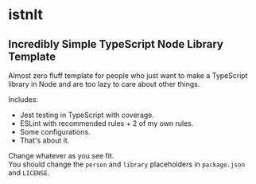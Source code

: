 # istnlt
## Incredibly Simple TypeScript Node Library Template

Almost zero fluff template for people who just want to make a TypeScript library in Node and are too lazy to care about other things.

Includes:
- Jest testing in TypeScript with coverage.
- ESLint with recommended rules + 2 of my own rules.
- Some configurations.
- That's about it.

Change whatever as you see fit.  
You should change the `person` and `library` placeholders in `package.json` and `LICENSE`.
